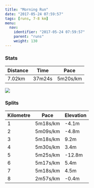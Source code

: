 ```yaml
---
title: "Morning Run"
date: "2017-05-24 07:59:57"
tags: [runs, 7-8 km]
menu:
  nav:
    identifier: "2017-05-24 07:59:57"
    parent: "runs"
    weight: 130
---
```


### Stats

| Distance | Time | Pace |
|----------|------|------|
|7.02km|37m24s|5m20s/km|

<img src='https://maps.googleapis.com/maps/api/staticmap?maptype=roadmap&path=enc:svjeIhhvLaAqCwHXe@zNgBfDi@dZrBxAiAbAChDnCvPvHrQ[zClBrAhCzN|F|HzFfAzJ`SnHdZtEl[LrYT_KgAcMr@dAcHyc@kGiV}JmPoEs@wD{EkCaIiBaQcE}CsFmOkB_Pp@qCsAeAv@cCn@ol@dBeBfHzB&key=AIzaSyAfqMeaZ1CCJFGP5cWud__oZnT_Pybg-1M&size=800x800&markers=color:yellow|label:S|53.47194,-2.24917&markers=color:green|label:F|53.47238000000002,-2.248670000000001'>

### Splits

| Kilometre | Pace | Elevation |
|------|------|-----------|
|1|5m18s/km|-4.1m|
|2|5m09s/km|-4.8m|
|3|5m18s/km|9.2m|
|4|5m30s/km|3.4m|
|5|5m25s/km|-12.8m|
|6|5m17s/km|5.4m|
|7|5m18s/km|4.5m|
|8|2m57s/km|-0.4m|
